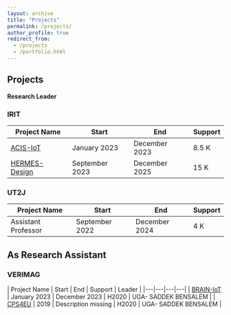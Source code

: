 ```yaml
---
layout: archive
title: "Projects"
permalink: /projects/
author_profile: true
redirect_from:
  - /projects
  - /portfolio.html
---
```


## Projects


**Research Leader**

### IRIT

| Project Name | Start | End | Support |
|---|---|---|---|
| [ACIS-IoT](https://acis-iot.github.io/) | January 2023 | December 2023 | 8.5 K |  
| [HERMES-Design](https://hermes-design.github.io/) | September 2023 |  December 2025 | 15 K |  

### UT2J

| Project Name | Start | End | Support |
|---|---|---|---|
| Assistant Professor | September 2022 | December 2024 | 4 K | 


## As Research Assistant

### VERIMAG

| Project Name | Start | End | Support | Leader |
|---|---|---|---|
| [BRAIN-IoT](#) | January 2023 | December 2023 | H2020 | UGA- SADDEK BENSALEM |
| [CPS4EU](#) | 2019 |  Description missing | H2020 | UGA- SADDEK BENSALEM | 
